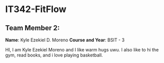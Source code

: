 # IT342-FitFlow

## Team Member 2:

**Name**: Kyle Ezekiel D. Moreno
**Course and Year**: BSIT - 3


HI, I am Kyle Ezekiel Moreno and I like warm hugs uwu. I also like to hi the gym, read books, and i love playing basketball.
